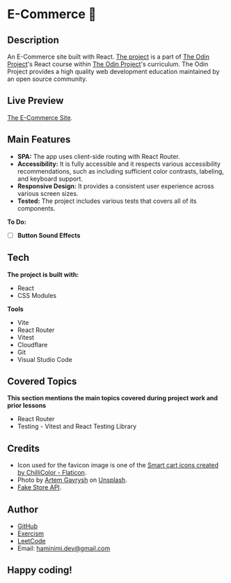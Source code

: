 # E-Commerce 🛒
## Description
An E-Commerce site built with React. [The project](https://www.theodinproject.com/lessons/node-path-react-new-shopping-cart) is a part of [The Odin Project](https://www.theodinproject.com/dashboard)'s React course within [The Odin Project](https://www.theodinproject.com/dashboard)'s curriculum. The Odin Project provides a high quality web development education maintained by an open source community.
## Live Preview
[The E-Commerce Site](https://e-commerce-aus.pages.dev/).
## Main Features
- **SPA:** The app uses client-side routing with React Router.
- **Accessibility:** It is fully accessible and it respects various accessibility recommendations, such as including sufficient color contrasts, labeling, and keyboard support.
- **Responsive Design:** It provides a consistent user experience across various screen sizes.
- **Tested:** The project includes various tests that covers all of its components.

**To Do:**
- [ ] **Button Sound Effects**
## Tech
**The project is built with:**
- React
- CSS Modules

**Tools**
- Vite
- React Router
- Vitest
- Cloudflare
- Git
- Visual Studio Code
## Covered Topics
**This section mentions the main topics covered during project work and prior lessons**
- React Router
- Testing - Vitest and React Testing Library
<!-- ## Reflection
Testing... -->
## Credits
- Icon used for the favicon image is one of the [Smart cart icons created by ChilliColor - Flaticon](https://www.flaticon.com/free-icons/smart-cart).
- Photo by [Artem Gavrysh](https://unsplash.com/@tmwd?utm_content=creditCopyText&utm_medium=referral&utm_source=unsplash) on [Unsplash](https://unsplash.com/photos/black-trike-parked-near-soter-F6-U5fGAOik?utm_content=creditCopyText&utm_medium=referral&utm_source=unsplash).
- [Fake Store API](https://fakestoreapi.com/).
## Author
- [GitHub](https://github.com/Haminimi)
- [Exercism](https://exercism.org/profiles/Haminimi)
- [LeetCode](https://leetcode.com/Haminimi/)
- Email: haminimi.dev@gmail.com
## Happy coding!

